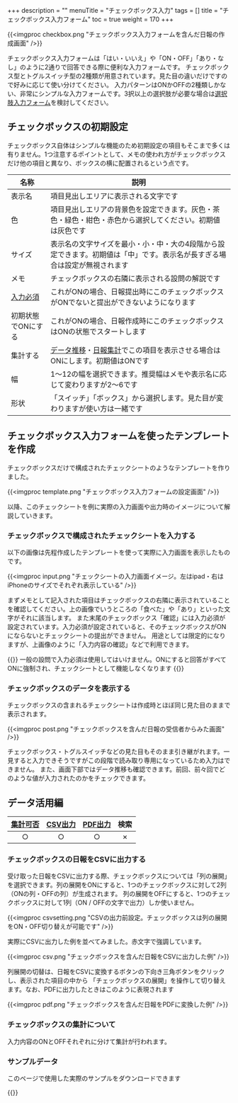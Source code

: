+++
description = ""
menuTitle = "チェックボックス入力"
tags = []
title = "チェックボックス入力フォーム"
toc = true
weight = 170
+++

{{<imgproc checkbox.png "チェックボックス入力フォームを含んだ日報の作成画面" />}}

チェックボックス入力フォームは「はい・いいえ」や「ON・OFF」「あり・なし」のように2通りで回答できる際に便利な入力フォームです。
チェックボックス型とトグルスイッチ型の2種類が用意されています。見た目の違いだけですので好みに応じて使い分けてください。
入力パターンはONかOFFの2種類しかない、非常にシンプルな入力フォームです。3択以上の選択肢が必要な場合は[選択肢入力フォーム](/org/groupsetting/template/select/)を検討してください。

## チェックボックスの初期設定

チェックボックス自体はシンプルな機能のため初期設定の項目もそこまで多くは有りません。1つ注意するポイントとして、メモの使われ方がチェックボックスだけ他の項目と異なり、ボックスの横に配置されるという点です。

|名称|説明|
|---|---|
|表示名|項目見出しエリアに表示される文字です|
|色|項目見出しエリアの背景色を設定できます。灰色・茶色・緑色・紺色・赤色から選択してください。初期値は灰色です|
|サイズ|表示名の文字サイズを最小・小・中・大の4段階から設定できます。初期値は「中」です。表示名が長すぎる場合は設定が無視されます|
|メモ|チェックボックスの右隣に表示される設問の解説です|
|[入力必須](/blog/required/)|これがONの場合、日報提出時にこのチェックボックスがONでないと提出ができないようになります|
|初期状態でONにする|これがONの場合、日報作成時にこのチェックボックスはONの状態でスタートします|
|集計する|[データ推移](/report/read/analytics/)・[日報集計](/report/totalling/transition/)でこの項目を表示させる場合はONにします。初期値はONです|
|幅|1〜12の幅を選択できます。推奨幅はメモや表示名に応じて変わりますが2〜6です|
|形状|「スイッチ」「ボックス」から選択します。見た目が変わりますが使い方は一緒です|

## チェックボックス入力フォームを使ったテンプレートを作成

チェックボックスだけで構成されたチェックシートのようなテンプレートを作りました。

{{<imgproc template.png "チェックボックス入力フォームの設定画面" />}}

以降、このチェックシートを例に実際の入力画面や出力時のイメージについて解説していきます。

### チェックボックスで構成されたチェックシートを入力する

以下の画像は先程作成したテンプレートを使って実際に入力画面を表示したものです。

{{<imgproc input.png "チェックシートの入力画面イメージ。左はipad・右はiPhoneのサイズでそれぞれ表示している" />}}

まずメモとして記入された項目はチェックボックスの右隣に表示されていることを確認してください。上の画像でいうところの「食べた」や「あり」といった文字がそれに該当します。
また末尾のチェックボックス「確認」には入力必須が設定されています。入力必須が設定されていると、そのチェックボックスがONにならないとチェックシートの提出ができません。
用途としては限定的になりますが、上画像のように「入力内容の確認」などで利用できます。

{{<alice pos="right" icon="shield">}}
一般の設問で入力必須は使用してはいけません。ONにすると回答がすべてONに強制され、チェックシートとして機能しなくなります
{{</alice>}}

### チェックボックスのデータを表示する

チェックボックスの含まれるチェックシートは作成時とほぼ同じ見た目のままで表示されます。

{{<imgproc post.png "チェックボックスを含んだ日報の受信者からみた画面" />}}

チェックボックス・トグルスイッチなどの見た目もそのまま引き継がれます。一見すると入力できそうですがこの段階で読み取り専用になっているため入力はできません。
また、画面下部ではデータ推移も確認できます。前回、前々回でどのような値が入力されたのかをチェックできます。

## データ活用編

|[集計可否](/report/totalling/)|[CSV出力](/report/totalling/csv/)|[PDF出力](/report/read/pdf/)|検索|
|:---:|:---:|:---:|:---:|
|○|○|○|✗|

### チェックボックスの日報をCSVに出力する

受け取った日報をCSVに出力する際、チェックボックスについては「列の展開」を選択できます。列の展開をONにすると、1つのチェックボックスに対して2列（ONの列・OFFの列）が生成されます。
列の展開をOFFにすると、1つのチェックボックスに対して1列（ON / OFFの文字で出力）しか使いません。

{{<imgproc csvsetting.png "CSVの出力前設定。チェックボックスは列の展開をON・OFF切り替えが可能です" />}}

実際にCSVに出力した例を並べてみました。赤文字で強調しています。

{{<imgproc csv.png "チェックボックスを含んだ日報をCSVに出力した例" />}}

列展開の切替は、日報をCSVに変換するボタンの下向き三角ボタンをクリックし、表示された項目の中から
「チェックボックスの展開」を操作して切り替えます。なお、PDFに出力したときはこのように表現されます

{{<imgproc pdf.png "チェックボックスを含んだ日報をPDFに変換した例" />}}

### チェックボックスの集計について

入力内容のONとOFFそれぞれに分けて集計が行われます。

### サンプルデータ

このページで使用した実際のサンプルをダウンロードできます

{{<attachments style="orange" />}}
